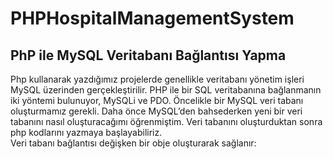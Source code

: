 # PHPHospitalManagementSystem
## PhP ile MySQL Veritabanı Bağlantısı Yapma
Php kullanarak yazdığımız projelerde genellikle veritabanı yönetim işleri MySQL üzerinden gerçekleştirilir. PHP ile bir SQL veritabanına bağlanmanın iki yöntemi bulunuyor, MySQLi ve PDO. Öncelikle bir MySQL veri tabanı oluşturmamız gerekli. Daha önce MySQL’den bahsederken yeni bir veri tabanını nasıl oluşturacağımı öğrenmiştim. Veri tabanını oluşturduktan sonra php kodlarını yazmaya başlayabiliriz.<br>
Veri tabanı bağlantısı değişken bir obje oluşturarak sağlanır:


